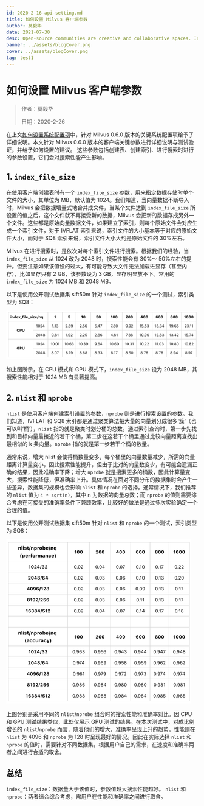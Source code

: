 ```yaml
---
id: 2020-2-16-api-setting.md
title: 如何设置 Milvus 客户端参数
author: 莫毅华
date: 2021-07-30
desc: Open-source communities are creative and collaborative spaces. In that vein, the Milvus
banner: ../assets/blogCover.png
cover: ../assets/blogCover.png
tag: test1
---
```


# 如何设置 Milvus 客户端参数

> 作者：莫毅华
>
> 日期：2020-2-26

在上文[如何设置系统配置项](2020-2-19-milvus-config.md)中，针对 Milvus 0.6.0 版本的关键系统配置项给予了详细说明。本文针对 Milvus 0.6.0 版本的客户端关键参数进行详细说明与测试验证，并给予如何设置的建议。
这些参数包括创建表、创建索引、进行搜索时进行的参数设置，它们会对搜索性能产生影响。

## 1. `index_file_size`

在使用客户端创建表时有一个 `index_file_size` 参数，用来指定数据存储时单个文件的大小，其单位为 MB，默认值为 1024。我们知道，当向量数据不断导入时，Milvus 会把数据增量式地合并成文件，当某个文件达到 `index_file_size` 所设置的值之后，这个文件就不再接受新的数据，Milvus 会把新的数据存成另外一个文件。这些都是原始向量数据文件，如果建立了索引，则每个原始文件会对应生成一个索引文件，对于 IVFLAT 索引来说，索引文件的大小基本等于对应的原始文件大小，而对于 SQ8 索引来说，索引文件大小大约是原始文件的 30%左右。

Milvus 在进行搜索时，是依次对每个索引文件进行搜索。根据我们的经验，当 `index_file_size` 从 1024 改为 2048 时，搜索性能会有 30%～ 50%左右的提升。但要注意如果该值设的过大，有可能导致大文件无法加载进显存（甚至内存），比如显存只有 2 GB，该参数设为 3 GB，显存明显放不下。常用的 `index_file_size` 为 1024 MB 和 2048 MB。

以下是使用公开测试数据集 sift50m 针对 `index_file_size` 的一个测试，索引类型为 SQ8：

![image1](../assets/blog_api_set_01.png)

如上图所示，在 CPU 模式和 GPU 模式下，`index_file_size` 设为 2048 MB，其搜索性能相对于 1024 MB 有显著提高。



## 2. `nlist` 和 `nprobe`

`nlist` 是使用客户端创建索引设置的参数，`nprobe` 则是进行搜索设置的参数。我们知道，IVFLAT 和 SQ8 索引都是通过聚类算法把大量的向量划分成很多‘簇’（也可以叫‘桶’），`nlist` 指的就是聚类时划分桶的总数。通过索引查询时，第一步先找到和目标向量最接近的若干个桶，第二步在这若干个桶里通过比较向量距离查找出最相似的 k 条向量。`nprobe` 指的就是第一步若干个桶的数量。

通常来说，增大 nlist 会使得桶数量变多，每个桶里的向量数量减少，所需的向量距离计算量变小，因此搜索性能提升，但由于比对的向量数变少，有可能会遗漏正确的结果，因此准确率下降；增大 `nprobe` 就是搜索更多的桶数，因此计算量变大，搜索性能降低，但准确率上升。具体情况在面对不同分布的数据集时会产生一些差异，数据集的规模也会影响 `nlist` 和 `nprobe` 的选择。通常情况下，我们推荐的 `nlist` 值为 `4 * sqrt(n)`，其中 n 为数据的向量总数；而 `nprobe` 的值则需要综合考虑在可接受的准确率条件下兼顾效率，比较好的做法是通过多次实验确定一个合理的值。

以下是使用公开测试数据集 sift50m 针对 `nlist` 和 `nprobe` 的一个测试，索引类型为 SQ8：

![image2](../assets/blog_api_set_02.png)

上图分别是采用不同的 `nlist`/`nprobe` 组合时的搜索性能和准确率对比。因 CPU 和 GPU 测试结果类似，此处仅展示 GPU 测试的结果。在本次测试中，对成比例增长的 `nlist`/`nprobe` 而言，随着他们的增大，准确率呈现上升的趋势，性能则在 `nlist` 为 4096 和 `nprobe` 为 128 时呈现最好的情况。因此在实际选择 `nlist` 和 `nprobe` 的值时，需要针对不同数据集，根据用户自己的需求，在速度和准确率两者之间进行合适的取舍。



## 总结

`index_file_size`：数据量大于该值时，参数值越大搜索性能越好。
`nlist` 和 `nprobe`：两者结合综合考虑，需用户在性能和准确率之间进行取舍。
